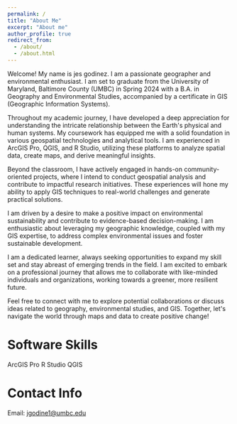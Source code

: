 ```yaml
---
permalink: /
title: "About Me"
excerpt: "About me"
author_profile: true
redirect_from: 
  - /about/
  - /about.html
---
```


Welcome! My name is jes godinez. I am a passionate geographer and environmental enthusiast. I am set to graduate from the University of Maryland, Baltimore County (UMBC) in Spring 2024 with a B.A. in Geography and Environmental Studies, accompanied by a certificate in GIS (Geographic Information Systems).

Throughout my academic journey, I have developed a deep appreciation for understanding the intricate relationship between the Earth's physical and human systems. My coursework has equipped me with a solid foundation in various geospatial technologies and analytical tools. I am experienced in ArcGIS Pro, QGIS, and R Studio, utilizing these platforms to analyze spatial data, create maps, and derive meaningful insights.

Beyond the classroom, I have actively engaged in hands-on community-oriented projects, where I intend to conduct geospatial analysis and contribute to impactful research initiatives. These experiences will hone my ability to apply GIS techniques to real-world challenges and generate practical solutions.

I am driven by a desire to make a positive impact on environmental sustainability and contribute to evidence-based decision-making. I am enthusiastic about leveraging my geographic knowledge, coupled with my GIS expertise, to address complex environmental issues and foster sustainable development.

I am a dedicated learner, always seeking opportunities to expand my skill set and stay abreast of emerging trends in the field. I am excited to embark on a professional journey that allows me to collaborate with like-minded individuals and organizations, working towards a greener, more resilient future.

Feel free to connect with me to explore potential collaborations or discuss ideas related to geography, environmental studies, and GIS. Together, let's navigate the world through maps and data to create positive change!

Software Skills
======
ArcGIS Pro
R Studio
QGIS


Contact Info
======
Email: jgodine1@umbc.edu

